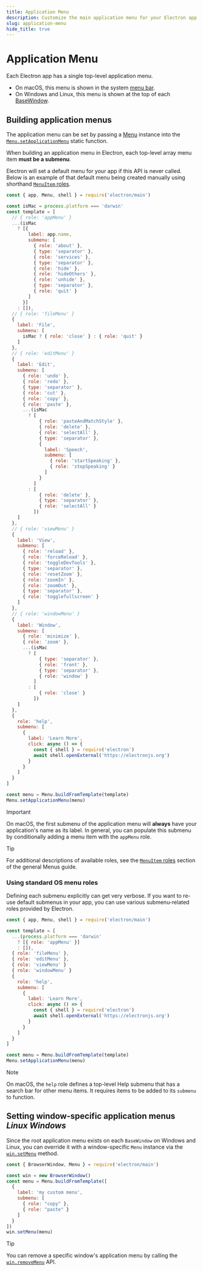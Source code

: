 ```yaml
---
title: Application Menu
description: Customize the main application menu for your Electron app
slug: application-menu
hide_title: true
---
```


# Application Menu

Each Electron app has a single top-level application menu.

* On macOS, this menu is shown in the system [menu bar](https://support.apple.com/en-ca/guide/mac-help/mchlp1446/mac).
* On Windows and Linux, this menu is shown at the top of each [BaseWindow](../api/base-window.md).

## Building application menus

The application menu can be set by passing a [Menu](../api/menu.md) instance into the
[`Menu.setApplicationMenu`](../api/menu.md#menusetapplicationmenumenu) static function.

When building an application menu in Electron, each top-level array menu item **must be a submenu**.

Electron will set a default menu for your app if this API is never called. Below is an example of
that default menu being created manually using shorthand [`MenuItem` roles](./menus.md#menuitem-roles).

```js title='Manually creating the default menu' @ts-expect-error=[107]
const { app, Menu, shell } = require('electron/main')

const isMac = process.platform === 'darwin'
const template = [
  // { role: 'appMenu' }
  ...(isMac
    ? [{
        label: app.name,
        submenu: [
          { role: 'about' },
          { type: 'separator' },
          { role: 'services' },
          { type: 'separator' },
          { role: 'hide' },
          { role: 'hideOthers' },
          { role: 'unhide' },
          { type: 'separator' },
          { role: 'quit' }
        ]
      }]
    : []),
  // { role: 'fileMenu' }
  {
    label: 'File',
    submenu: [
      isMac ? { role: 'close' } : { role: 'quit' }
    ]
  },
  // { role: 'editMenu' }
  {
    label: 'Edit',
    submenu: [
      { role: 'undo' },
      { role: 'redo' },
      { type: 'separator' },
      { role: 'cut' },
      { role: 'copy' },
      { role: 'paste' },
      ...(isMac
        ? [
            { role: 'pasteAndMatchStyle' },
            { role: 'delete' },
            { role: 'selectAll' },
            { type: 'separator' },
            {
              label: 'Speech',
              submenu: [
                { role: 'startSpeaking' },
                { role: 'stopSpeaking' }
              ]
            }
          ]
        : [
            { role: 'delete' },
            { type: 'separator' },
            { role: 'selectAll' }
          ])
    ]
  },
  // { role: 'viewMenu' }
  {
    label: 'View',
    submenu: [
      { role: 'reload' },
      { role: 'forceReload' },
      { role: 'toggleDevTools' },
      { type: 'separator' },
      { role: 'resetZoom' },
      { role: 'zoomIn' },
      { role: 'zoomOut' },
      { type: 'separator' },
      { role: 'togglefullscreen' }
    ]
  },
  // { role: 'windowMenu' }
  {
    label: 'Window',
    submenu: [
      { role: 'minimize' },
      { role: 'zoom' },
      ...(isMac
        ? [
            { type: 'separator' },
            { role: 'front' },
            { type: 'separator' },
            { role: 'window' }
          ]
        : [
            { role: 'close' }
          ])
    ]
  },
  {
    role: 'help',
    submenu: [
      {
        label: 'Learn More',
        click: async () => {
          const { shell } = require('electron')
          await shell.openExternal('https://electronjs.org')
        }
      }
    ]
  }
]

const menu = Menu.buildFromTemplate(template)
Menu.setApplicationMenu(menu)
```

> [!IMPORTANT]
> On macOS, the first submenu of the application menu will **always** have your application's name
> as its label. In general, you can populate this submenu by conditionally adding a menu item with
> the `appMenu` role.

> [!TIP]
> For additional descriptions of available roles, see the [`MenuItem` roles](./menus.md#menuitem-roles)
> section of the general Menus guide.

### Using standard OS menu roles

Defining each submenu explicitly can get very verbose. If you want to re-use default submenus
in your app, you can use various submenu-related roles provided by Electron.

```js title='Using default roles for each submenu'
const { app, Menu, shell } = require('electron/main')

const template = [
  ...(process.platform === 'darwin'
    ? [{ role: 'appMenu' }]
    : []),
  { role: 'fileMenu' },
  { role: 'editMenu' },
  { role: 'viewMenu' }
  { role: 'windowMenu' }
  {
    role: 'help',
    submenu: [
      {
        label: 'Learn More',
        click: async () => {
          const { shell } = require('electron')
          await shell.openExternal('https://electronjs.org')
        }
      }
    ]
  }
]

const menu = Menu.buildFromTemplate(template)
Menu.setApplicationMenu(menu)
```

> [!NOTE]
> On macOS, the `help` role defines a top-level Help submenu that has a search bar for
> other menu items. It requires items to be added to its `submenu` to function.

## Setting window-specific application menus _Linux_ _Windows_

Since the root application menu exists on each `BaseWindow` on Windows and Linux, you can override
it with a window-specific `Menu` instance via the [`win.setMenu`](../api/browser-window.md#winsetmenumenu-linux-windows) method.

```js title='Override a window's menu'
const { BrowserWindow, Menu } = require('electron/main')

const win = new BrowserWindow()
const menu = Menu.buildFromTemplate([
  {
    label: 'my custom menu',
    submenu: [
      { role: "copy" },
      { role: "paste" }
    ]
  }
])
win.setMenu(menu)
```

> [!TIP]
> You can remove a specific window's application menu by calling the
> [`win.removeMenu`](../api/base-window.md#winremovemenu-linux-windows) API.



